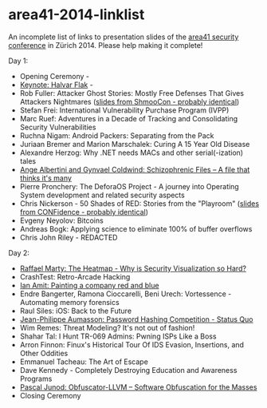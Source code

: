 area41-2014-linklist
====================

An incomplete list of links to presentation slides of the [area41 security conference](http://area41.io/) in Zürich 2014.
Please help making it complete!

Day 1:
* Opening Ceremony	-
* [Keynote: Halvar Flak](https://docs.google.com/presentation/d/1dRk1czhS0FSNcWEFdRea2_QN7AVuGFLjxL-7gEXBe7w/edit?pli=1#slide=id.p)	-
* Rob Fuller: Attacker Ghost Stories: Mostly Free Defenses That Gives Attackers Nightmares ([slides from ShmooCon - probably identical](http://www.slideshare.net/mubix/attacker-ghost-stories-shmoocon-2014-30153988))
* Stefan Frei: International Vulnerability Purchase Program (IVPP)
* Marc Ruef: Adventures in a Decade of Tracking and Consolidating Security Vulnerabilities	
* Ruchna Nigam: Android Packers: Separating from the Pack
* Juriaan Bremer and Marion Marschalek: Curing A 15 Year Old Disease
* Alexandre Herzog: Why .NET needs MACs and other serial(-ization) tales
* [Ange Albertini and Gynvael Coldwind: Schizophrenic Files – A file that thinks it's many](https://drive.google.com/folderview?id=0B5y5AGVPzpIOZnlyR3lvR2F4R2s&usp=drive_web)
* Pierre Pronchery: The DeforaOS Project - A journey into Operating System development and related security aspects
* Chris Nickerson - 50 Shades of RED: Stories from the "Playroom"	([slides from CONFidence - probably identical](http://www.slideshare.net/indigosax1/confidence2014))
* Evgeny Neyolov: Bitcoins
* Andreas Bogk: Applying science to eliminate 100% of buffer overflows
* Chris John Riley - REDACTED

Day 2:
* [Raffael Marty: The Heatmap - Why is Security Visualization so Hard?](http://www.slideshare.net/zrlram/the-heatmap-why-is-security-visualization-so-hard)
* CrashTest: Retro-Arcade Hacking
* [Ian Amit: Painting a company red and blue](http://www.slideshare.net/iamit/painting-a-company-red-and-blue)
* Endre Bangerter, Ramona Cioccarelli, Beni Urech: Vortessence - Automating memory forensics
* Raul Siles: iOS: Back to the Future	
* [Jean-Philippe Aumasson: Password Hashing Competition - Status Quo](http://aumasson.jp/data/talks/phc_area41.pdf)
* Wim Remes: Threat Modeling? It's not out of fashion!	
* Shahar Tal: I Hunt TR-069 Admins: Pwning ISPs Like a Boss
* Arron Finnon: Finux's Historical Tour Of IDS Evasion, Insertions, and Other Oddities
* Emmanuel Tacheau: The Art of Escape
* Dave Kennedy - Completely Destroying Education and Awareness Programs	
* [Pascal Junod: Obfuscator-LLVM – Software Obfuscation for the Masses](http://crypto.junod.info/area41_talk.pdf)
* Closing Ceremony

